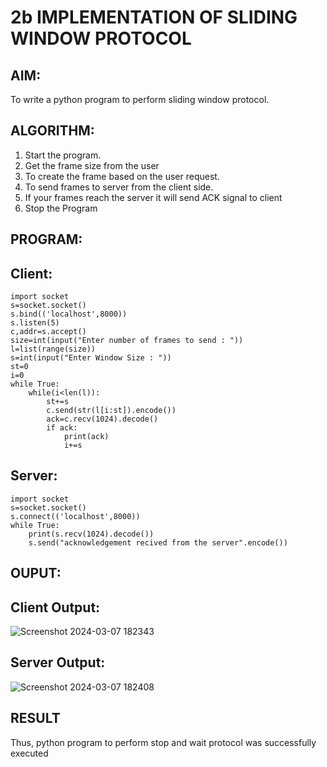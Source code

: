 # 2b IMPLEMENTATION OF SLIDING WINDOW PROTOCOL
## AIM:
To write a python program to perform sliding window protocol.

## ALGORITHM:
1. Start the program.
2. Get the frame size from the user
3. To create the frame based on the user request.
4. To send frames to server from the client side.
5. If your frames reach the server it will send ACK signal to client
6. Stop the Program
   
## PROGRAM:

## Client:
```
import socket
s=socket.socket()
s.bind(('localhost',8000))
s.listen(5)
c,addr=s.accept()
size=int(input("Enter number of frames to send : "))
l=list(range(size))
s=int(input("Enter Window Size : "))
st=0
i=0
while True:
    while(i<len(l)):
        st+=s
        c.send(str(l[i:st]).encode())
        ack=c.recv(1024).decode()
        if ack:
            print(ack)
            i+=s
```
## Server:
```
import socket
s=socket.socket()
s.connect(('localhost',8000))
while True: 
    print(s.recv(1024).decode())
    s.send("acknowledgement recived from the server".encode())
```


## OUPUT:

## Client Output:
![Screenshot 2024-03-07 182343](https://github.com/HEMAKESHG/2b_SLIDING_WINDOW_PROTOCOL/assets/144870552/f9856bc2-687b-4128-9a56-72a17bb7bd00)

## Server Output:
![Screenshot 2024-03-07 182408](https://github.com/HEMAKESHG/2b_SLIDING_WINDOW_PROTOCOL/assets/144870552/d0a3e3e0-11d2-498e-b817-8afa42f1768c)


## RESULT
Thus, python program to perform stop and wait protocol was successfully executed
